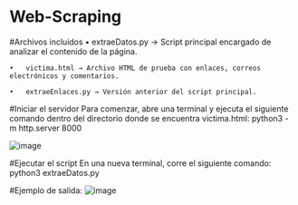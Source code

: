 # Web-Scraping
#Archivos incluidos
	•	extraeDatos.py → Script principal encargado de analizar el contenido de la página.
 
	•	victima.html → Archivo HTML de prueba con enlaces, correos electrónicos y comentarios.
 
	•	extraeEnlaces.py → Versión anterior del script principal.

#Iniciar el servidor
Para comenzar, abre una terminal y ejecuta el siguiente comando dentro del directorio donde se encuentra victima.html:
python3 -m http.server 8000

![image](https://github.com/user-attachments/assets/2473a513-897d-418e-b596-e66a999a0db0)

#Ejecutar el script
En una nueva terminal, corre el siguiente comando:
python3 extraeDatos.py

#Ejemplo de salida:
![image](https://github.com/user-attachments/assets/8044b8d2-fb5d-4c02-9ef8-68384e00c9d4)

